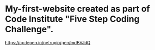 # My-first-website created as part of Code Institute "Five Step Coding Challenge".
https://codepen.io/petrugio/pen/mdBVJdQ
